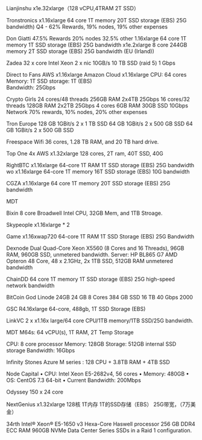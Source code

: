 Lianjinshu
x1e.32xlarge（128 vCPU,4TRAM  2T SSD）


Tronstronics
x1.16xlarge 64 core 1T memory 20T SSD storage (EBS) 25G bandwidth)
Q4 - 62% Rewards, 19% nodes, 19% other expenses


Don Giatti
47.5% Rewards 20% nodes 32.5% other
1.16xlarge 64 core 1T memory 1T SSD storage (EBS) 25G bandwidth
x1e.2xlarge 8 core 244GB memory 2T SSD storage (EBS) 25G bandwidth (EU (Irland))


Zadea
32 x core  Intel Xeon
2 x nic 10GB/s
10 TB SSD (raid 5)
1 Gbps


Direct to Fans
AWS x1.16xlarge Amazon Cloud x1.16xlarge
CPU: 64 cores  
Memory: 1T
SSD storage: 1T (EBS)  
Bandwidth: 25Gbps

Crypto Girls
24 cores/48 threads 256GB RAM 2x4TB 25Gbps
16 cores/32 threads 128GB RAM 2x2TB 25Gbps
4 cores 6GB RAM 30GB SSD 10Gbps Network
70% rewards, 10% nodes, 20% other expenses



Tron Europe
128 GB	1GBit/s 	2 x 1 TB SSD
64 GB	 1GBit/s	 2 x 500 GB SSD
64 GB	1GBit/s 	 2 x 500 GB SSD


Freespace Wifi
36 cores, 1.28 TB RAM, and 20 TB hard drive. 


Top One
4x AWS x1.32xlarge 128 cores, 2T ram, 40T SSD, 40G

RightBTC
 x1.16xlarge 64-core 1T RAM 1T SSD storage (EBS) 25G bandwidth
wo x1.16xlarge 64-core 1T memory 16T SSD storage (EBS) 10G bandwidth


CGZA
x1.16xlarge 64 core 1T memory 20T SSD storage (EBS) 25G bandwidth


MDT


Bixin
8 core Broadwell Intel CPU, 32GB Mem, and 1TB Stroage. 


Skypeople
x1.16xlarge * 2


Game
x1.16xwap720 64-core 1T RAM 1T SSD Storage (EBS) 25G Bandwidth


Dexnode
Dual Quad-Core Xeon X5560 (8 Cores and 16 Threads), 96GB RAM, 960GB SSD, unmetered bandwidth.
Server: HP BL865 G7 AMD Opteron 48 Core, 48 x 2.1GHz,  2x 1TB SSD, 512GB RAM unmetered bandwidth 


ChainDD
64 core 1T memory 1T SSD storage (EBS) 25G high-speed network bandwidth



BitCoin God
Linode 24GB 24 GB 8 Cores 384 GB SSD 16 TB 40 Gbps 2000


GSC
R4.16xlarge 64-core, 488gb, 1T SSD Storage (EBS)


LinkVC
2 x x1.16x large/64 core CPU/1TB memory/1TB SSD/25G bandwidth.


MDT
M64s: 64 vCPU(s), 1T RAM, 2T Temp Storage

CPU: 8 core processor
Memory: 128GB
Storage: 512GB internal SSD storage
Bandwidth: 16Gbps


Infinity Stones
Azure M series : 128 CPU + 3.8TB RAM + 4TB SSD


Node Capital
• CPU: Intel Xeon E5-2682v4, 56 cores 
• Memory: 480GB 
• OS: CentOS 7.3 64-bit 
• Current Bandwidth: 200Mbps

Odyssey 
150 x 24 core

NextGenius
x1.32xlarge 128核 1T内存 1T的SSD存储（EBS） 25G带宽，（7万美金）


34rth
Intel® Xeon® E5-1650 v3 Hexa-Core Haswell processor
256 GB DDR4 ECC RAM
960GB NVMe Data Center Series SSDs in a Raid 1 configuration.